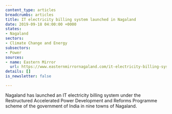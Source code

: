 ```yaml
---
content_type: articles
breadcrumbs: articles
title: IT electricity billing system launched in Nagaland
date: 2019-09-18 04:00:00 +0000
states:
- Nagaland
sectors:
- Climate Change and Energy
subsectors:
- Power
sources:
- name: Eastern Mirror
  url: https://www.easternmirrornagaland.com/it-electricity-billing-system-launched-in-nagaland/
details: []
is_newsletter: false

---
```

Nagaland has launched an IT electricity billing system under the Restructured Accelerated Power Development and Reforms Programme scheme of the government of India in nine towns of Nagaland.

